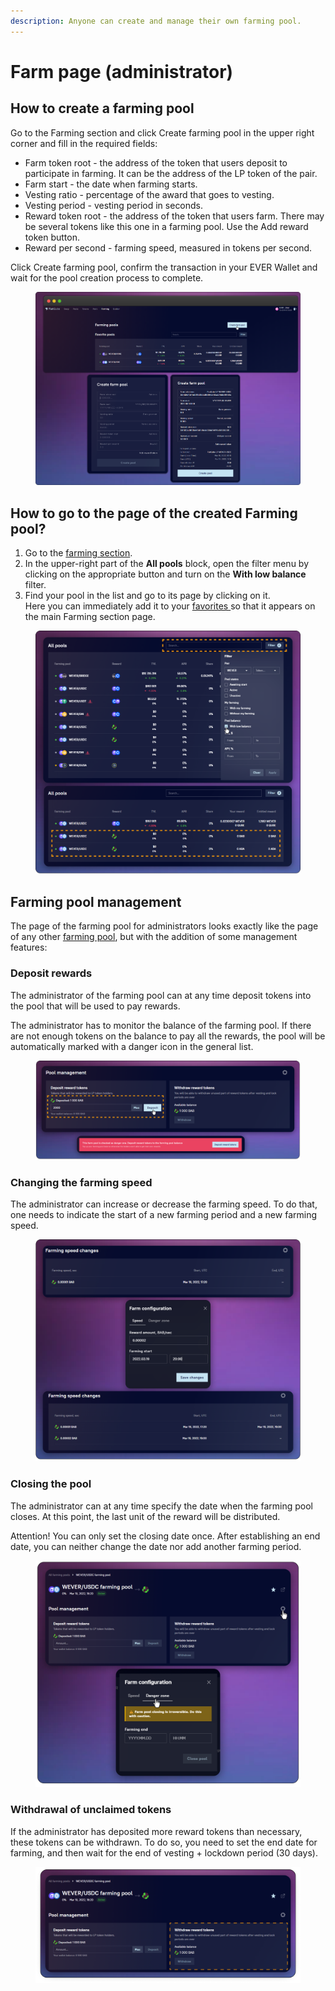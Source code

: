 ```yaml
---
description: Anyone can create and manage their own farming pool.
---
```


# Farm page (administrator)

## How to create a farming pool

Go to the Farming section and click Create farming pool in the upper right corner and fill in the required fields:

* Farm token root - the address of the token that users deposit to participate in farming. It can be the address of the LP token of the pair.
* Farm start - the date when farming starts.
* Vesting ratio - percentage of the award that goes to vesting.
* Vesting period - vesting period in seconds.
* Reward token root - the address of the token that users farm. There may be several tokens like this one in a farming pool. Use the Add reward token button.
* Reward per second - ​​farming speed, measured in tokens per second.

Click Create farming pool, confirm the transaction in your EVER Wallet and wait for the pool creation process to complete.

<figure><img src="../../../../.gitbook/assets/image (169).png" alt=""><figcaption></figcaption></figure>

## How to go to the page of the created Farming pool?

1. Go to the [farming section](../../).
2. In the upper-right part of the **All pools** block, open the filter menu by clicking on the appropriate button and turn on the **With low balance** filter.
3. Find your pool in the list and go to its page by clicking on it.\
   Here you can immediately add it to your [favorites ](../../../pairs/interface/pair-page/add-to-favorites.md)so that it appears on the main Farming section page.

<figure><img src="../../../../.gitbook/assets/image (357).png" alt=""><figcaption></figcaption></figure>

## Farming pool management

The page of the farming pool for administrators looks exactly like the page of any other [farming pool](farm-page-user/), but with the addition of some management features:

### Deposit rewards

The administrator of the farming pool can at any time deposit tokens into the pool that will be used to pay rewards.

The administrator has to monitor the balance of the farming pool. If there are not enough tokens on the balance to pay all the rewards, the pool will be automatically marked with a danger icon in the general list.

<figure><img src="../../../../.gitbook/assets/image (327).png" alt=""><figcaption></figcaption></figure>

### Changing the farming speed

The administrator can increase or decrease the farming speed. To do that, one needs to indicate the start of a new farming period and a new farming speed.

<figure><img src="../../../../.gitbook/assets/image (331).png" alt=""><figcaption></figcaption></figure>

### Closing the pool

The administrator can at any time specify the date when the farming pool closes. At this point, the last unit of the reward will be distributed.

Attention! You can only set the closing date once. After establishing an end date, you can neither change the date nor add another farming period.

<figure><img src="../../../../.gitbook/assets/image (362).png" alt=""><figcaption></figcaption></figure>

### Withdrawal of unclaimed tokens

If the administrator has deposited more reward tokens than necessary, these tokens can be withdrawn. To do so, you need to set the end date for farming, and then wait for the end of vesting + lockdown period (30 days).

<figure><img src="../../../../.gitbook/assets/image (360).png" alt=""><figcaption></figcaption></figure>
